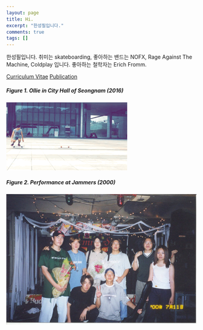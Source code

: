 ```yaml
---
layout: page
title: Hi.
excerpt: "한성필입니다."
comments: true
tags: []
---
```


한성필입니다. 취미는 skateboarding, 좋아하는 밴드는 NOFX, Rage Against The Machine, Coldplay 입니다. 좋아하는 철학자는 Erich Fromm.

<a markdown="0" href="../CV" class="btn">Curriculum Vitae</a> <a href="https://scholar.google.com/citations?user=TUK927cAAAAJ" class="btn btn-warning">Publication</a>

##### Figure 1. Ollie in City Hall of Seongnam (2016)
![simple ollie](../figures/ollie.gif)


##### Figure 2. Performance at Jammers (2000)

![jammers](../figures/jammers.jpg)


